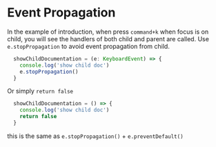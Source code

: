 # Event Propagation

In the example of introduction, when press `command+k` when focus is on child, you will see the handlers of both child and parent are called. Use `e.stopPropagation` to avoid event propagation from child.

```typescript
  showChildDocumentation = (e: KeyboardEvent) => {
    console.log('show child doc')
    e.stopPropagation()
  }
```

Or simply `return false`

```typescript
  showChildDocumentation = () => {
    console.log('show child doc')
    return false
  }
```

this is the same as `e.stopPropagation()` + `e.preventDefault()`

